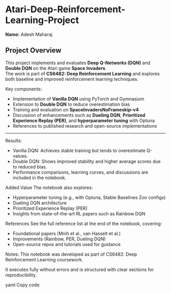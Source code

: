 # Atari-Deep-Reinforcement-Learning-Project
**Name:** Adesh Maharaj    

## Project Overview
This project implements and evaluates **Deep Q-Networks (DQN)** and **Double DQN** on the Atari game **Space Invaders**.  
The work is part of **CS6482: Deep Reinforcement Learning** and explores both baseline and improved reinforcement learning techniques.  

Key components:
- Implementation of **Vanilla DQN** using PyTorch and Gymnasium
- Extension to **Double DQN** to reduce overestimation bias
- Training and evaluation on **SpaceInvadersNoFrameskip-v4**
- Discussion of enhancements such as **Dueling DQN**, **Prioritized Experience Replay (PER)**, and **hyperparameter tuning** with Optuna
- References to published research and open-source implementations  

---

Results:

- Vanilla DQN: Achieves stable training but tends to overestimate Q-values.
- Double DQN: Shows improved stability and higher average scores due to reduced bias.
- Performance comparisons, learning curves, and discussions are included in the notebook.

Added Value
The notebook also explores:

- Hyperparameter tuning (e.g., with Optuna, Stable Baselines Zoo configs)
- Dueling DQN architecture
- Prioritized Experience Replay (PER)
- Insights from state-of-the-art RL papers such as Rainbow DQN

References
See the full reference list at the end of the notebook, covering:

- Foundational papers (Mnih et al., van Hasselt et al.)
- Improvements (Rainbow, PER, Dueling DQN)
- Open-source repos and tutorials used for guidance


Notes:
This notebook was developed as part of CS6482: Deep Reinforcement Learning coursework.

It executes fully without errors and is structured with clear sections for reproducibility.

yaml
Copy code

